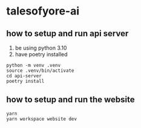 # talesofyore-ai

## how to setup and run api server

1. be using python 3.10
2. have poetry installed

```
python -m venv .venv
source .venv/bin/activate
cd api-server
poetry install
```

## how to setup and run the website

```
yarn
yarn workspace website dev
```
